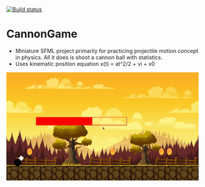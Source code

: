 [![Build status](https://ci.appveyor.com/api/projects/status/3xtepl2j9996tn8j?svg=true)](https://ci.appveyor.com/project/e7ite/cannongame)

# CannonGame
- Miniature SFML project primarily for practicing projectile motion concept in physics. All it does is shoot a cannon ball with statistics.
- Uses kinematic position equation x(t) = at^2/2 + vi + x0

![Preview](/preview.gif)
